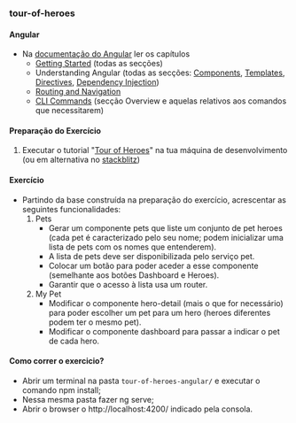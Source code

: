 ### tour-of-heroes

<h4 id="yui_3_17_2_1_1615490989531_21">Angular</h4>
<ul>
<li>Na <a href="https://angular.io/docs">documentação do Angular</a> ler os capítulos<br>
<ul>
<li><a href="https://angular.io/guide/what-is-angular">Getting Started</a>&nbsp;(todas as secções)</li>
<li>Understanding Angular (todas as secções: <a href="https://angular.io/guide/component-overview">Components</a>, <a href="https://angular.io/guide/template-syntax">Templates</a>, <a href="https://angular.io/guide/built-in-directives">Directives</a>, <a href="https://angular.io/guide/dependency-injection">Dependency Injection</a>)</li>
<li><a href="https://angular.io/guide/router">Routing and Navigation</a></li>
<li><a href="https://angular.io/cli">CLI Commands</a> (secção Overview e aquelas relativos aos comandos que necessitarem)</li>
</ul>
</li>
</ul>
<h4>Preparação do Exercício</h4>
<ol>
<li>Executar o tutorial "<a href="https://angular.io/tutorial">Tour of Heroes</a>" na tua máquina de desenvolvimento (ou em alternativa no <a href="https://stackblitz.com/">stackblitz</a>)</li>
</ol>
<h4>Exercício</h4>
<ul>
<li>Partindo da base construída na preparação do exercício, acrescentar as seguintes funcionalidades:<ol>
<li>Pets
<ul>
<li>Gerar um componente pets que liste um conjunto de pet heroes (cada pet é caracterizado pelo seu nome; podem inicializar uma lista de pets com os nomes que entenderem).</li>
<li>A lista de pets deve ser disponibilizada pelo serviço pet.</li>
<li>Colocar um botão para poder aceder a esse componente (semelhante aos botões Dashboard e Heroes).</li>
<li>Garantir que o acesso à lista usa um router.</li>
</ul>
</li>
<li>My Pet
<ul>
<li>Modificar o componente hero-detail (mais o que for necessário) para poder escolher um pet para um hero (heroes diferentes podem ter o mesmo pet).</li>
<li>Modificar o componente dashboard para passar a indicar o pet de cada hero.</li>
</ul>
</li>
</ol></li>
</ul>

#### Como correr o exercicio?
- Abrir um terminal na pasta ```tour-of-heroes-angular/``` e executar o comando npm install;
- Nessa mesma pasta fazer ng serve;
- Abrir o browser o http://localhost:4200/ indicado pela consola.
